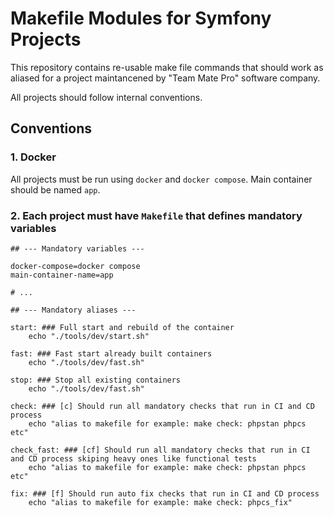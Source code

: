 # Makefile Modules for Symfony Projects

This repository contains re-usable make file commands that should work as aliased for a project maintancened
by "Team Mate Pro" software company.

All projects should follow internal conventions.

## Conventions

### 1. Docker

All projects must be run using `docker` and `docker compose`. Main container should be named `app`.

### 2. Each project must have `Makefile` that defines mandatory variables

```make
## --- Mandatory variables ---

docker-compose=docker compose
main-container-name=app

# ...

## --- Mandatory aliases ---

start: ### Full start and rebuild of the container
	echo "./tools/dev/start.sh"

fast: ### Fast start already built containers
	echo "./tools/dev/fast.sh"

stop: ### Stop all existing containers
	echo "./tools/dev/fast.sh"

check: ### [c] Should run all mandatory checks that run in CI and CD process
	echo "alias to makefile for example: make check: phpstan phpcs etc"

check_fast: ### [cf] Should run all mandatory checks that run in CI and CD process skiping heavy ones like functional tests
	echo "alias to makefile for example: make check: phpstan phpcs etc"

fix: ### [f] Should run auto fix checks that run in CI and CD process
	echo "alias to makefile for example: make check: phpcs_fix"
```